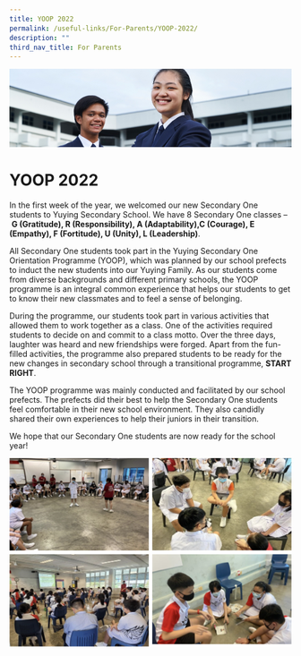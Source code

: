 ```yaml
---
title: YOOP 2022
permalink: /useful-links/For-Parents/YOOP-2022/
description: ""
third_nav_title: For Parents
---
```

![](/images/Useful%20Links.jpg)

YOOP 2022
=========

In the first week of the year, we welcomed our new Secondary One students to Yuying Secondary School. We have 8 Secondary One classes – **G (Gratitude), R (Responsibility), A (Adaptability),C (Courage), E (Empathy), F (Fortitude), U (Unity), L (Leadership)**.

  

All Secondary One students took part in the Yuying Secondary One Orientation Programme (YOOP), which was planned by our school prefects to induct the new students into our Yuying Family. As our students come from diverse backgrounds and different primary schools, the YOOP programme is an integral common experience that helps our students to get to know their new classmates and to feel a sense of belonging.

  

During the programme, our students took part in various activities that allowed them to work together as a class. One of the activities required students to decide on and commit to a class motto. Over the three days, laughter was heard and new friendships were forged. Apart from the fun-filled activities, the programme also prepared students to be ready for the new changes in secondary school through a transitional programme, **START RIGHT**.

  

The YOOP programme was mainly conducted and facilitated by our school prefects. The prefects did their best to help the Secondary One students feel comfortable in their new school environment. They also candidly shared their own experiences to help their juniors in their transition.

  

We hope that our Secondary One students are now ready for the school year!

![](/images/YOOP.png)